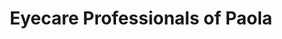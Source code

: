 ---
title: "Eyecare Professionals of Paola"
url: /paola/eyecare-professionals-of-paola/
shop: optician
---